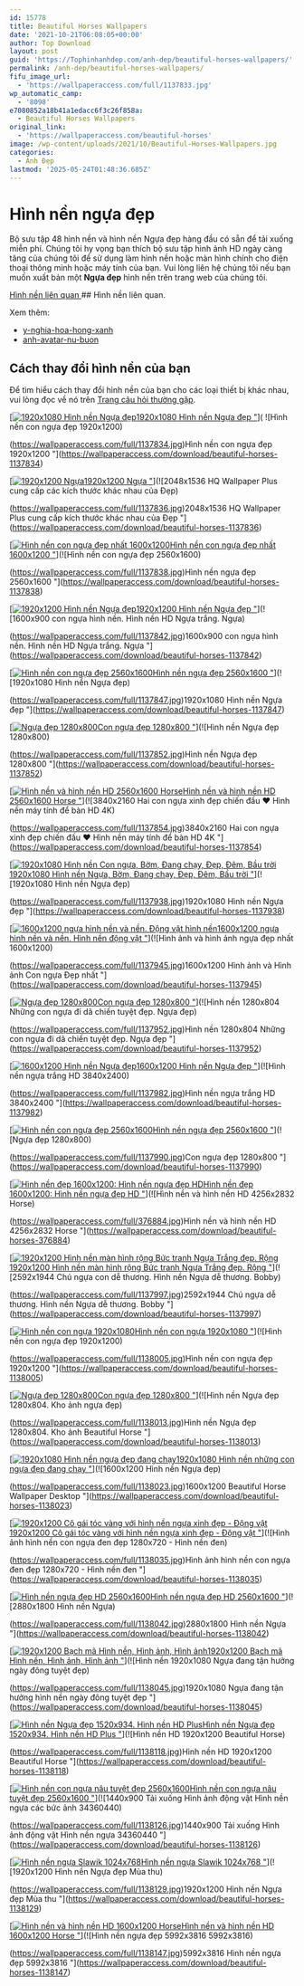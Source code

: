 ```yaml
---
id: 15778
title: Beautiful Horses Wallpapers
date: '2021-10-21T06:08:05+00:00'
author: Top Download
layout: post
guid: 'https://Tophinhanhdep.com/anh-dep/beautiful-horses-wallpapers/'
permalink: /anh-dep/beautiful-horses-wallpapers/
fifu_image_url:
  - 'https://wallpaperaccess.com/full/1137833.jpg'
wp_automatic_camp:
  - '8098'
e7080852a18b41a1edacc6f3c26f858a:
  - Beautiful Horses Wallpapers
original_link:
  - 'https://wallpaperaccess.com/beautiful-horses'
image: /wp-content/uploads/2021/10/Beautiful-Horses-Wallpapers.jpg
categories:
  - Ảnh Đẹp
lastmod: '2025-05-24T01:48:36.685Z'
---
```

# Hình nền ngựa đẹp

Bộ sưu tập 48 hình nền và hình nền Ngựa đẹp hàng đầu có sẵn để tải xuống miễn phí. Chúng tôi hy vọng bạn thích bộ sưu tập hình ảnh HD ngày càng tăng của chúng tôi để sử dụng làm hình nền hoặc màn hình chính cho điện thoại thông minh hoặc máy tính của bạn. Vui lòng liên hệ chúng tôi nếu bạn muốn xuất bản một **Ngựa đẹp** hình nền trên trang web của chúng tôi.

[Hình nền liên quan ](#related) ## Hình nền liên quan.

   
 Xem thêm:

   
- [y-nghia-hoa-hong-xanh](https://tophinhanhdep.com/hoa-hong/y-nghia-hoa-hong-xanh/)
- [anh-avatar-nu-buon](https://tophinhanhdep.com/anh-avatar/anh-avatar-nu-buon/)

## Cách thay đổi hình nền của bạn

 Để tìm hiểu cách thay đổi hình nền của bạn cho các loại thiết bị khác nhau, vui lòng đọc về nó trên [Trang câu hỏi thường gặp](https://tophinhanhdep.com/faq/).

  
[[![1920x1080 Hình nền Ngựa đẹp](https://wallpaperaccess.com/full/1137833.jpg)1920x1080 Hình nền Ngựa đẹp "](https://wallpaperaccess.com/download/beautiful-horses-1137833)]( ![Hình nền con ngựa đẹp 1920x1200)

(https://wallpaperaccess.com/full/1137834.jpg)Hình nền con ngựa đẹp 1920x1200 "](https://wallpaperaccess.com/download/beautiful-horses-1137834)

[[![1920x1200 Ngựa](https://wallpaperaccess.com/full/1137835.jpg)1920x1200 Ngựa "](https://wallpaperaccess.com/download/beautiful-horses-1137835)](![2048x1536 HQ Wallpaper Plus cung cấp các kích thước khác nhau của Đẹp)

(https://wallpaperaccess.com/full/1137836.jpg)2048x1536 HQ Wallpaper Plus cung cấp kích thước khác nhau của Đẹp "](https://wallpaperaccess.com/download/beautiful-horses-1137836)

[[![Hình nền con ngựa đẹp nhất 1600x1200](https://wallpaperaccess.com/full/1137837.jpg)Hình nền con ngựa đẹp nhất 1600x1200 "](https://wallpaperaccess.com/download/beautiful-horses-1137837)](![Hình nền con ngựa đẹp 2560x1600)

(https://wallpaperaccess.com/full/1137838.jpg)Hình nền ngựa đẹp 2560x1600 "](https://wallpaperaccess.com/download/beautiful-horses-1137838)

[[![1920x1200 Hình nền Ngựa đẹp](https://wallpaperaccess.com/full/1137841.jpg)1920x1200 Hình nền Ngựa đẹp "](https://wallpaperaccess.com/download/beautiful-horses-1137841)](![1600x900 con ngựa hình nền.  Hình nền HD Ngựa trắng.  Ngựa)

(https://wallpaperaccess.com/full/1137842.jpg)1600x900 con ngựa hình nền. Hình nền HD Ngựa trắng. Ngựa "](https://wallpaperaccess.com/download/beautiful-horses-1137842)

[[![Hình nền con ngựa đẹp 2560x1600](https://wallpaperaccess.com/full/1137843.jpg)Hình nền ngựa đẹp 2560x1600 "](https://wallpaperaccess.com/download/beautiful-horses-1137843)](![1920x1080 Hình nền Ngựa đẹp)

(https://wallpaperaccess.com/full/1137847.jpg)1920x1080 Hình nền Ngựa đẹp "](https://wallpaperaccess.com/download/beautiful-horses-1137847)

[[![Ngựa đẹp 1280x800](https://wallpaperaccess.com/full/1137851.jpg)Con ngựa đẹp 1280x800 "](https://wallpaperaccess.com/download/beautiful-horses-1137851)](![Hình nền Ngựa đẹp 1280x800)

(https://wallpaperaccess.com/full/1137852.jpg)Hình nền Ngựa đẹp 1280x800 "](https://wallpaperaccess.com/download/beautiful-horses-1137852)

[[![Hình nền và hình nền HD 2560x1600 Horse](https://wallpaperaccess.com/full/376843.jpg)Hình nền và hình nền HD 2560x1600 Horse "](https://wallpaperaccess.com/download/beautiful-horses-376843)](![3840x2160 Hai con ngựa xinh đẹp chiến đấu ❤ Hình nền máy tính để bàn HD 4K)

(https://wallpaperaccess.com/full/1137854.jpg)3840x2160 Hai con ngựa xinh đẹp chiến đấu ❤ Hình nền máy tính để bàn HD 4K "](https://wallpaperaccess.com/download/beautiful-horses-1137854)

[[![1920x1080 Hình nền Con ngựa, Bờm, Đang chạy, Đẹp, Đêm, Bầu trời](https://wallpaperaccess.com/full/1137861.jpg)1920x1080 Hình nền Ngựa, Bờm, Đang chạy, Đẹp, Đêm, Bầu trời "](https://wallpaperaccess.com/download/beautiful-horses-1137861)](![1920x1080 Hình nền Ngựa đẹp)

(https://wallpaperaccess.com/full/1137938.jpg)1920x1080 Hình nền Ngựa đẹp "](https://wallpaperaccess.com/download/beautiful-horses-1137938)

[[![1600x1200 ngựa hình nền và nền.  Động vật hình nền](https://wallpaperaccess.com/full/1137942.jpg)1600x1200 ngựa hình nền và nền. Hình nền động vật "](https://wallpaperaccess.com/download/beautiful-horses-1137942)](![Hình ảnh và hình ảnh ngựa đẹp nhất 1600x1200)

(https://wallpaperaccess.com/full/1137945.jpg)1600x1200 Hình ảnh và Hình ảnh Con ngựa Đẹp nhất "](https://wallpaperaccess.com/download/beautiful-horses-1137945)

[[![Ngựa đẹp 1280x800](https://wallpaperaccess.com/full/1137949.jpg)Con ngựa đẹp 1280x800 "](https://wallpaperaccess.com/download/beautiful-horses-1137949)](![Hình nền 1280x804 Những con ngựa đi dã chiến tuyệt đẹp.  Ngựa đẹp)

(https://wallpaperaccess.com/full/1137952.jpg)Hình nền 1280x804 Những con ngựa đi dã chiến tuyệt đẹp. Ngựa đẹp "](https://wallpaperaccess.com/download/beautiful-horses-1137952)

[[![1600x1200 Hình nền Ngựa đẹp](https://wallpaperaccess.com/full/1137972.jpg)1600x1200 Hình nền Ngựa đẹp "](https://wallpaperaccess.com/download/beautiful-horses-1137972)](![Hình nền ngựa trắng HD 3840x2400)

(https://wallpaperaccess.com/full/1137982.jpg)Hình nền ngựa trắng HD 3840x2400 "](https://wallpaperaccess.com/download/beautiful-horses-1137982)

[[![Hình nền con ngựa đẹp 2560x1600](https://wallpaperaccess.com/full/1137983.jpg)Hình nền ngựa đẹp 2560x1600 "](https://wallpaperaccess.com/download/beautiful-horses-1137983)](![Ngựa đẹp 1280x800)

(https://wallpaperaccess.com/full/1137990.jpg)Con ngựa đẹp 1280x800 "](https://wallpaperaccess.com/download/beautiful-horses-1137990)

[[![Hình nền đẹp 1600x1200: Hình nền ngựa đẹp HD](https://wallpaperaccess.com/full/1137992.jpg)Hình nền đẹp 1600x1200: Hình nền ngựa đẹp HD "](https://wallpaperaccess.com/download/beautiful-horses-1137992)](![Hình nền và hình nền HD 4256x2832 Horse)

(https://wallpaperaccess.com/full/376884.jpg)Hình nền và hình nền HD 4256x2832 Horse "](https://wallpaperaccess.com/download/beautiful-horses-376884)

[[![1920x1200 Hình nền màn hình rộng Bức tranh Ngựa Trắng đẹp.  Rộng](https://wallpaperaccess.com/full/1137994.jpg)1920x1200 Hình nền màn hình rộng Bức tranh Ngựa Trắng đẹp. Rộng "](https://wallpaperaccess.com/download/beautiful-horses-1137994)](![2592x1944 Chú ngựa con dễ thương.  Hình nền Ngựa dễ thương.  Bobby)

(https://wallpaperaccess.com/full/1137997.jpg)2592x1944 Chú ngựa dễ thương. Hình nền Ngựa dễ thương. Bobby "](https://wallpaperaccess.com/download/beautiful-horses-1137997)

[[![Hình nền con ngựa 1920x1080](https://wallpaperaccess.com/full/1138000.jpg)Hình nền con ngựa 1920x1080 "](https://wallpaperaccess.com/download/beautiful-horses-1138000)](![Hình nền con ngựa đẹp 1920x1200)

(https://wallpaperaccess.com/full/1138005.jpg)Hình nền con ngựa đẹp 1920x1200 "](https://wallpaperaccess.com/download/beautiful-horses-1138005)

[[![Ngựa đẹp 1280x800](https://wallpaperaccess.com/full/1138009.jpg)Con ngựa đẹp 1280x800 "](https://wallpaperaccess.com/download/beautiful-horses-1138009)](![Hình nền Ngựa đẹp 1280x804.  Kho ảnh ngựa đẹp)

(https://wallpaperaccess.com/full/1138013.jpg)Hình nền Ngựa đẹp 1280x804. Kho ảnh Beautiful Horse "](https://wallpaperaccess.com/download/beautiful-horses-1138013)

[[![1920x1080 Hình nền ngựa đẹp đang chạy](https://wallpaperaccess.com/full/1138017.jpg)1920x1080 Hình nền những con ngựa đẹp đang chạy "](https://wallpaperaccess.com/download/beautiful-horses-1138017)](![1600x1200 Hình nền Ngựa đẹp)

(https://wallpaperaccess.com/full/1138023.jpg)1600x1200 Beautiful Horse Wallpaper Desktop "](https://wallpaperaccess.com/download/beautiful-horses-1138023)

[[![1920x1200 Cô gái tóc vàng với hình nền ngựa xinh đẹp - Động vật](https://wallpaperaccess.com/full/1138033.jpg)1920x1200 Cô gái tóc vàng với hình nền ngựa xinh đẹp - Động vật "](https://wallpaperaccess.com/download/beautiful-horses-1138033)](![Hình ảnh hình nền con ngựa đen đẹp 1280x720 - Hình nền đen)

(https://wallpaperaccess.com/full/1138035.jpg)Hình ảnh hình nền con ngựa đen đẹp 1280x720 - Hình nền đen "](https://wallpaperaccess.com/download/beautiful-horses-1138035)

[[![Hình nền ngựa đẹp HD 2560x1600](https://wallpaperaccess.com/full/1138040.jpg)Hình nền ngựa đẹp HD 2560x1600 "](https://wallpaperaccess.com/download/beautiful-horses-1138040)](![2880x1800 Hình nền Ngựa)

(https://wallpaperaccess.com/full/1138042.jpg)2880x1800 Hình nền Ngựa "](https://wallpaperaccess.com/download/beautiful-horses-1138042)

[[![1920x1200 Bạch mã Hình nền, Hình ảnh, Hình ảnh](https://wallpaperaccess.com/full/1138043.jpg)1920x1200 Bạch mã Hình nền, Hình ảnh, Hình ảnh "](https://wallpaperaccess.com/download/beautiful-horses-1138043)](![Hình nền 1920x1080 Ngựa đang tận hưởng ngày đông tuyệt đẹp)

(https://wallpaperaccess.com/full/1138045.jpg)1920x1080 Ngựa đang tận hưởng hình nền ngày đông tuyệt đẹp "](https://wallpaperaccess.com/download/beautiful-horses-1138045)

[[![Hình nền Ngựa đẹp 1520x934.  Hình nền HD Plus](https://wallpaperaccess.com/full/1138115.jpg)Hình nền Ngựa đẹp 1520x934. Hình nền HD Plus "](https://wallpaperaccess.com/download/beautiful-horses-1138115)](![Hình nền HD 1920x1200 Beautiful Horse)

(https://wallpaperaccess.com/full/1138118.jpg)Hình nền HD 1920x1200 Beautiful Horse "](https://wallpaperaccess.com/download/beautiful-horses-1138118)

[[![Hình nền con ngựa nâu tuyệt đẹp 2560x1600](https://wallpaperaccess.com/full/1138121.jpg)Hình nền con ngựa nâu tuyệt đẹp 2560x1600 "](https://wallpaperaccess.com/download/beautiful-horses-1138121)](![1440x900 Tải xuống Hình ảnh động vật Hình nền ngựa các bức ảnh 34360440)

(https://wallpaperaccess.com/full/1138126.jpg)1440x900 Tải xuống Hình ảnh động vật Hình nền ngựa 34360440 "](https://wallpaperaccess.com/download/beautiful-horses-1138126)

[[![Hình nền ngựa Slawik 1024x768](https://wallpaperaccess.com/full/1138127.jpg)Hình nền ngựa Slawik 1024x768 "](https://wallpaperaccess.com/download/beautiful-horses-1138127)](![1920x1200 Hình nền Ngựa đẹp Mùa thu)

(https://wallpaperaccess.com/full/1138129.jpg)1920x1200 Hình nền Ngựa đẹp Mùa thu "](https://wallpaperaccess.com/download/beautiful-horses-1138129)

[[![Hình nền và hình nền HD 1600x1200 Horse](https://wallpaperaccess.com/full/376950.jpg)Hình nền và hình nền HD 1600x1200 Horse "](https://wallpaperaccess.com/download/beautiful-horses-376950)](![Hình nền ngựa đẹp 5992x3816 5992x3816)

(https://wallpaperaccess.com/full/1138147.jpg)5992x3816 Hình nền ngựa đẹp 5992x3816 "](https://wallpaperaccess.com/download/beautiful-horses-1138147)

